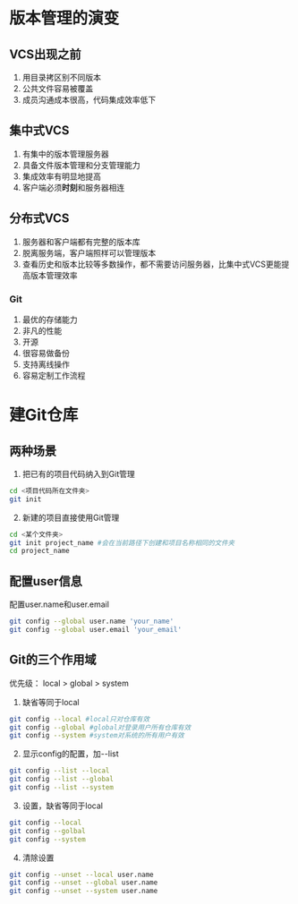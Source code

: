 # 版本管理的演变
## VCS出现之前
1. 用目录拷区别不同版本
2. 公共文件容易被覆盖
3. 成员沟通成本很高，代码集成效率低下

## 集中式VCS
1. 有集中的版本管理服务器
2. 具备文件版本管理和分支管理能力
3. 集成效率有明显地提高
4. 客户端必须**时刻**和服务器相连

## 分布式VCS
1. 服务器和客户端都有完整的版本库
2. 脱离服务端，客户端照样可以管理版本
3. 查看历史和版本比较等多数操作，都不需要访问服务器，比集中式VCS更能提高版本管理效率

### Git
1. 最优的存储能力
2. 非凡的性能
3. 开源
4. 很容易做备份
5. 支持离线操作
6. 容易定制工作流程

# 建Git仓库
## 两种场景
1. 把已有的项目代码纳入到Git管理
``` bash
cd <项目代码所在文件夹>
git init
```
2. 新建的项目直接使用Git管理
``` bash
cd <某个文件夹>
git init project_name #会在当前路径下创建和项目名称相同的文件夹
cd project_name
```
## 配置user信息
配置user.name和user.email
``` bash
git config --global user.name 'your_name'
git config --global user.email 'your_email'
```

## Git的三个作用域
优先级： local > global > system

1. 缺省等同于local
``` bash
git config --local #local只对仓库有效
git config --global #global对登录用户所有仓库有效
git config --system #system对系统的所有用户有效
```

2. 显示config的配置，加--list
``` bash
git config --list --local
git config --list --global
git config --list --system
```

3. 设置，缺省等同于local
``` bash
git config --local
git config --golbal
git config --system
```

4. 清除设置
``` bash
git config --unset --local user.name
git config --unset --global user.name
git config --unset --system user.name
```
